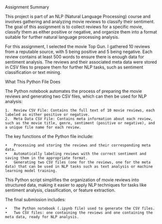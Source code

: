 Assignment Summary

This project is part of an NLP (Natural Language Processing) course and involves gathering and analyzing movie reviews to classify their sentiment. The goal of this assignment is to collect reviews for a specific movie, classify them as either positive or negative, and organize them into a format suitable for further natural language processing analysis.

For this assignment, I selected the movie Top Gun. I gathered 10 reviews from a reputable source, with 5 being positive and 5 being negative. Each review contains at least 500 words to ensure there is enough data for sentiment analysis. The reviews and their associated meta data were stored in CSV files to prepare them for further NLP tasks, such as sentiment classification or text mining.

What This Python File Does

The Python notebook automates the process of preparing the movie reviews and generating two CSV files, which can then be used for NLP analysis:

	1.	Review CSV File: Contains the full text of 10 movie reviews, each labeled as either positive or negative.
	2.	Meta Data CSV File: Contains meta information about each review, such as the movie title, genre, sentiment (positive or negative), and a unique file name for each review.

The key functions of the Python file include:

	•	Processing and storing the reviews and their corresponding meta data.
	•	Automatically labeling reviews with the correct sentiment and saving them in the appropriate format.
	•	Generating two CSV files (one for the reviews, one for the meta data) that can be used in NLP tasks such as text analysis or machine learning model training.

This Python script simplifies the organization of movie reviews into structured data, making it easier to apply NLP techniques for tasks like sentiment analysis, classification, or feature extraction.

The final submission includes:

	•	The Python notebook (.ipynb file) used to generate the CSV files.
	•	Two CSV files: one containing the reviews and one containing the meta data, ready for NLP analysis.
